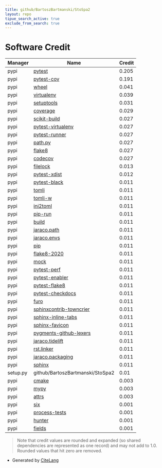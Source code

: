 ```yaml
---
title: github/BartoszBartmanski/StoSpa2
layout: repo
tipue_search_active: true
exclude_from_search: true
---
```

# Software Credit

|Manager|Name|Credit|
|-------|----|------|
|pypi|[pytest](https://pypi.org/project/pytest)|0.205|
|pypi|[pytest-cov](https://github.com/pytest-dev/pytest-cov)|0.191|
|pypi|[wheel](https://github.com/pypa/wheel)|0.041|
|pypi|[virtualenv](https://pypi.org/project/virtualenv)|0.039|
|pypi|[setuptools](https://github.com/pypa/setuptools)|0.031|
|pypi|[coverage](https://pypi.org/project/coverage)|0.029|
|pypi|[scikit-build](https://pypi.org/project/scikit-build)|0.027|
|pypi|[pytest-virtualenv](https://pypi.org/project/pytest-virtualenv)|0.027|
|pypi|[pytest-runner](https://pypi.org/project/pytest-runner)|0.027|
|pypi|[path.py](https://pypi.org/project/path.py)|0.027|
|pypi|[flake8](https://pypi.org/project/flake8)|0.027|
|pypi|[codecov](https://pypi.org/project/codecov)|0.027|
|pypi|[filelock](https://pypi.org/project/filelock)|0.013|
|pypi|[pytest-xdist](https://pypi.org/project/pytest-xdist)|0.012|
|pypi|[pytest-black](https://github.com/shopkeep/pytest-black)|0.011|
|pypi|[tomli](https://pypi.org/project/tomli)|0.011|
|pypi|[tomli-w](https://pypi.org/project/tomli-w)|0.011|
|pypi|[ini2toml](https://github.com/abravalheri/ini2toml/)|0.011|
|pypi|[pip-run](https://pypi.org/project/pip-run)|0.011|
|pypi|[build](https://pypi.org/project/build)|0.011|
|pypi|[jaraco.path](https://pypi.org/project/jaraco.path)|0.011|
|pypi|[jaraco.envs](https://pypi.org/project/jaraco.envs)|0.011|
|pypi|[pip](https://pypi.org/project/pip)|0.011|
|pypi|[flake8-2020](https://pypi.org/project/flake8-2020)|0.011|
|pypi|[mock](https://pypi.org/project/mock)|0.011|
|pypi|[pytest-perf](https://pypi.org/project/pytest-perf)|0.011|
|pypi|[pytest-enabler](https://pypi.org/project/pytest-enabler)|0.011|
|pypi|[pytest-flake8](https://pypi.org/project/pytest-flake8)|0.011|
|pypi|[pytest-checkdocs](https://pypi.org/project/pytest-checkdocs)|0.011|
|pypi|[furo](https://pypi.org/project/furo)|0.011|
|pypi|[sphinxcontrib-towncrier](https://pypi.org/project/sphinxcontrib-towncrier)|0.011|
|pypi|[sphinx-inline-tabs](https://pypi.org/project/sphinx-inline-tabs)|0.011|
|pypi|[sphinx-favicon](https://pypi.org/project/sphinx-favicon)|0.011|
|pypi|[pygments-github-lexers](https://pypi.org/project/pygments-github-lexers)|0.011|
|pypi|[jaraco.tidelift](https://pypi.org/project/jaraco.tidelift)|0.011|
|pypi|[rst.linker](https://pypi.org/project/rst.linker)|0.011|
|pypi|[jaraco.packaging](https://pypi.org/project/jaraco.packaging)|0.011|
|pypi|[sphinx](https://pypi.org/project/sphinx)|0.011|
|setup.py|github/BartoszBartmanski/StoSpa2|0.01|
|pypi|[cmake](https://cmake.org/)|0.003|
|pypi|[mypy](https://pypi.org/project/mypy)|0.003|
|pypi|[attrs](https://pypi.org/project/attrs)|0.003|
|pypi|[six](https://pypi.org/project/six)|0.001|
|pypi|[process-tests](https://pypi.org/project/process-tests)|0.001|
|pypi|[hunter](https://pypi.org/project/hunter)|0.001|
|pypi|[fields](https://pypi.org/project/fields)|0.001|


> Note that credit values are rounded and expanded (so shared dependencies are represented as one record) and may not add to 1.0. Rounded values that hit zero are removed.


- Generated by [CiteLang](https://github.com/vsoch/citelang)
